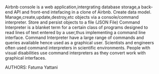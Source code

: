 Airbnb console is a web application,intergrating database storage,a back-end API and front-end intefacing in a clone of Airbnb.
Create data model.
Manage,create,update,destroy,etc objects via a console/command interpreter.
Store and persist objects to a file (JSON File)
Command Interpreter is a blanket term for a certain class of programs designed to read lines of text entered by a user,thus implementing a command line interface.
Command Interpreter have a large range of commands and queries available hence used as a graphical user.
Scientists and engineers often used command interpreters in scientific environments.
People with visual disabilities use command interpreters as they convert work with graphical interfaces.




AUTHORS:
Fatuma Yattani <Fatuma Yattani>
